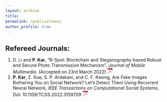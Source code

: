 ```yaml
---
layout: archive
title: 
permalink: /publications/
author_profile: true
---
```

<h1 style="font-size:22px">Refereed Journals:</h1>
<ol>
  <li>D. Li and <b>P. Kar</b>, “B-Spot: Blockchain and Steganography based Robust and Secure Photo Transmission Mechanism”, <i>Journal of Mobile Multimedia</i>. (Accepted on 23rd March 2022) <a href="https://www.qries.com/"><img src="/images/R-C.png" width="18" height="18"></a></li>
  <li><b>P. Kar</b>, Z. Xue, S. P. Ardakani, and C. F. Kwong, Are Fake Images Bothering You on Social Network? Let’s Detect Them Using Recurrent Neural Network, <i>IEEE Transactions on Computational Social Systems</i>, DoI: 10.1109/TCSS.2022.3159709 <a href="https://www.qries.com/"><img src="/images/R-C.png" width="18" height="18"></a></li>
</ol>
  
